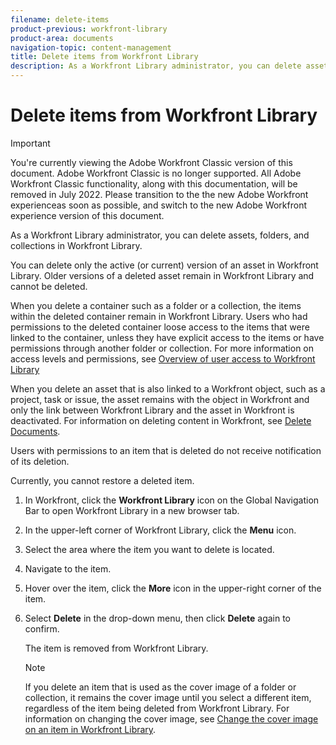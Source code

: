 ```yaml
---
filename: delete-items
product-previous: workfront-library
product-area: documents
navigation-topic: content-management
title: Delete items from Workfront Library
description: As a Workfront Library administrator, you can delete assets, folders, and collections in Workfront Library.
---
```


# Delete items from Workfront Library

>[!IMPORTANT]
>
>You're currently viewing the Adobe Workfront Classic version of this document. Adobe Workfront Classic is no longer supported. All Adobe Workfront Classic functionality, along with this documentation, will be removed in July 2022. Please transition to the the new Adobe Workfront experienceas soon as possible, and switch to the new Adobe Workfront experience version of this document.

As a Workfront Library administrator, you can delete assets, folders, and collections in Workfront Library.

You can delete only the active (or current) version of an asset in Workfront Library. Older versions of a deleted asset remain in Workfront Library and cannot be deleted.

When you delete a container such as a folder or a collection, the items within the deleted container remain in Workfront Library. Users who had permissions to the deleted container loose access to the items that were linked to the container, unless they have explicit access to the items or have permissions through another folder or collection. For more information on access levels and permissions, see [Overview of user access to Workfront Library](../../workfront-library/administration-and-setup/user-access/user-access-overview.md)

When you delete an asset that is also linked to a Workfront object, such as a project, task or issue, the asset remains with the object in Workfront and only the link between Workfront Library and the asset in Workfront is deactivated. For information on deleting content in Workfront, see [Delete Documents](../../documents/managing-documents/delete-documents.md).

Users with permissions to an item that is deleted do not receive notification of its deletion.

Currently, you cannot restore a deleted item.

1. In Workfront, click the **Workfront Library** icon on the Global Navigation Bar to open Workfront Library in a new browser tab.
1. In the upper-left corner of Workfront Library, click the **Menu** icon.
1. Select the area where the item you want to delete is located.
1. Navigate to the item.
1. Hover over the item, click the **More** icon in the upper-right corner of the item.
1. Select **Delete** in the drop-down menu, then click **Delete** again to confirm.

   The item is removed from Workfront Library.

   >[!NOTE]
   >
   >If you delete an item that is used as the cover image of a folder or collection, it remains the cover image until you select a different item, regardless of the item being deleted from Workfront Library. For information on changing the cover image, see [Change the cover image on an item in Workfront Library](../../workfront-library/content-management/change-cover-image-of-folder.md).

